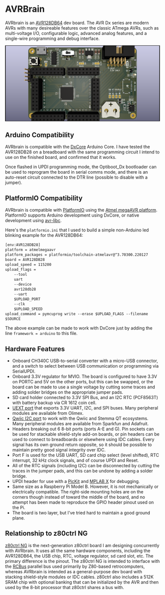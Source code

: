 # AVRBrain

AVRbrain is an [AVR128DB64](https://www.microchip.com/en-us/product/avr128db64) dev board.  The AVR Dx series are modern AVRs with many desireable features over the classic ATmega AVRs, such as multi-voltage I/O, configurable logic, advanced analog features, and a single-wire programming and debug interface.

![3D Render](avrbrain-front.png)

## Arduino Compatibility

AVRbrain is compatible with the [DxCore](https://github.com/SpenceKonde/DxCore) Arduino Core. I have tested the AVR128DB28 on a breadboard with the same programming circuit I intend to use on the finished board, and confirmed that it works.

Once flashed in UPDI programming mode, the Optiboot_Dx bootloader can be used to reprogram the board in serial comms mode, and there is an auto-reset circuit connected to the DTR line (possible to disable with a jumper).

## PlatformIO Compatibility

AVRbrain is compatible with [PlatformIO](https://platformio.org/) using the [Atmel megaAVR platform](https://docs.platformio.org/en/latest/platforms/atmelmegaavr.html).  PlatformIO supports Arduino development using DxCore, or native development using [avr-libc](https://www.nongnu.org/avr-libc/).  

Here's the `platformio.ini` that I used to build a simple non-Arduino led blinking example for the AVR128DB64:
```
[env:AVR128DB28]
platform = atmelmegaavr
platform_packages = platformio/toolchain-atmelavr@^3.70300.220127
board = AVR128DB28
upload_speed = 115200
upload_flags = 
    --tool
    uart
    --device
    avr128db28
    --uart
    $UPLOAD_PORT
    --clk
    $UPLOAD_SPEED
upload_command = pymcuprog write --erase $UPLOAD_FLAGS --filename $SOURCE
```

The above example can be made to work with DxCore just by adding the line `framework = arduino` to this file.

## Hardware Features
- Onboard CH340C USB-to-serial converter with a micro-USB connector, and a switch to select between USB communication or programming via SerialUPDI.  
- Onboard 3.3V regulator for MVIO. The board is configured to have 3.3V on PORTC and 5V on the other ports, but this can be swapped, or the board can be made to use a single voltage by cutting some traces and adding solder bridges on the appropriate jumper pads.
- SD card holder connected to 3.3V SPI Bus, and an I2C RTC (PCF8563T) with battery backup via CR 1612 coin cell.
- [UEXT port](https://www.olimex.com/Products/Modules/) that exports 3.3V UART, I2C, and SPI buses.  Many peripheral modules are available from Olimex.
- [Qwiic I2C port](https://www.sparkfun.com/qwiic) to work with the Qwiic and Stemma QT ecosystems. Many peripheral modules are available from Sparkfun and Adafruit.
- Headers breaking out 6 8-bit ports (ports A-E and G). Pin sockets can be used for stackable shield-style add-on boards, or pin headers can be used to connect to breadboards or elsewhere using IDC cables. Every signal has its own ground return opposite, so it should be possible to maintain pretty good signal integrity over IDC.
- Port F is used for the USB UART, SD card chip select (level shifted), RTC interrupt, 32 kHz clock signals, and of course UPDI and Reset.
- All of the RTC signals (including I2C) can be disconnected by cutting the traces in the jumper pads, and this can be undone by adding a solder bridge.
- UPDI header for use with a [PicKit](https://www.microchip.com/en-us/development-tool/pg164150) and [MPLAB X](https://www.microchip.com/en-us/tools-resources/develop/mplab-x-ide) for debugging.
- Same size as a Raspberry Pi Model B. However, it is not mechanically or electrically compatible.  The right-side mounting holes are on the corners though instead of toward the middle of the board, and no attempt has been made to reproduce the GPIO header pinout used on the Pi.
- The board is two layer, but I've tried hard to maintain a good ground plane.

## Relationship to z80ctrl NG

[z80ctrl NG](https://github.com/jblang/z80ctrl/tree/master/hardware/nextgen) is the next-generation z80ctrl board I am designing concurrently with AVRbrain.  It uses all the same hardware components, including the AVR128DB64, the USB chip, RTC, voltage regulator, sd card slot, etc.  The primary difference is the pinout. The z80ctrl NG is intended to interface with the [RCBus](https://smallcomputercentral.com/rcbus/) parallel bus used primarily by Z80-based retrocomputers, whereas AVRbrain is intended as a general-purpose dev board with stacking shield-style modules or IDC cables.  z80ctrl also includes a 512K SRAM chip with optional banking that can be initialized by the AVR and then used by the 8-bit processor that z80ctrl shares a bus with.
